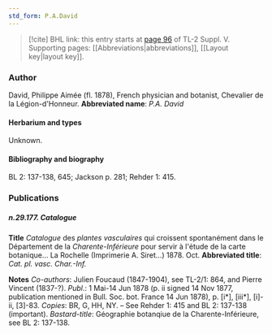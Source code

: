 ```yaml
---
std_form: P.A.David
---
```


> [!cite] BHL link: this entry starts at [page 96](https://www.biodiversitylibrary.org/page/33259142) of TL-2 Suppl. V.
> Supporting pages: [[Abbreviations|abbreviations]], [[Layout key|layout key]].

### Author

David, Philippe Aimée (fl. 1878), French physician and botanist, Chevalier de la Légion-d'Honneur. 
**Abbreviated name**: *P.A. David*

#### Herbarium and types

Unknown.

#### Bibliography and biography

BL 2: 137-138, 645; Jackson p. 281; Rehder 1: 415.

### Publications

##### n.29.177. Catalogue

**Title**
*Catalogue* des *plantes vasculaires* qui croissent spontanément dans le Département de la *Charente-Inférieure* pour servir à l'étude de la carte botanique... La Rochelle (Imprimerie A. Siret...) 1878. Oct.
**Abbreviated title**: *Cat. pl. vasc. Char.-Inf.*

**Notes**
*Co-authors*: Julien Foucaud (1847-1904), see TL-2/1: 864, and Pierre Vincent (1837-?).
*Publ*.: 1 Mai-14 Jun 1878 (p. ii signed 14 Nov 1877, publication mentioned in Bull. Soc. bot. France 14 Jun 1878), p. \[i\*\], \[iii\*\], \[i\]-ii, \[3\]-83. *Copies*: BR, G, HH, NY. – See Rehder 1: 415 and BL 2: 137-138 (important).
*Bastard-title*: Géographie botanqiue de la Charente-Inférieure, see BL 2: 137-138.


